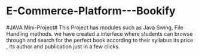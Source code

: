 # E-Commerce-Platform---Bookify
#JAVA Mini-Project#
This Project has modules such as Java Swing, File Handling methods.
we have created a interface where students can browse through and search for the perfect book according to their syllabus its price , its author
and publication just in a few clicks.

